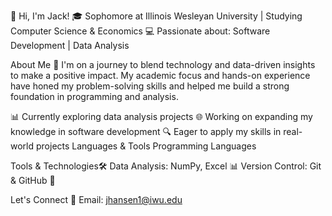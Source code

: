 👋 Hi, I'm Jack!
🎓 Sophomore at Illinois Wesleyan University | Studying Computer Science & Economics
💻 Passionate about: Software Development | Data Analysis

About Me 📝
I'm on a journey to blend technology and data-driven insights to make a positive impact. My academic focus and hands-on experience have honed my problem-solving skills and helped me build a strong foundation in programming and analysis.

📊 Currently exploring data analysis projects
🌐 Working on expanding my knowledge in software development
🔍 Eager to apply my skills in real-world projects
Languages & Tools
Programming Languages


Tools & Technologies🛠️
Data Analysis: NumPy, Excel 📊
Version Control: Git & GitHub 🐙

Let's Connect 🤝
Email: jhansen1@iwu.edu
